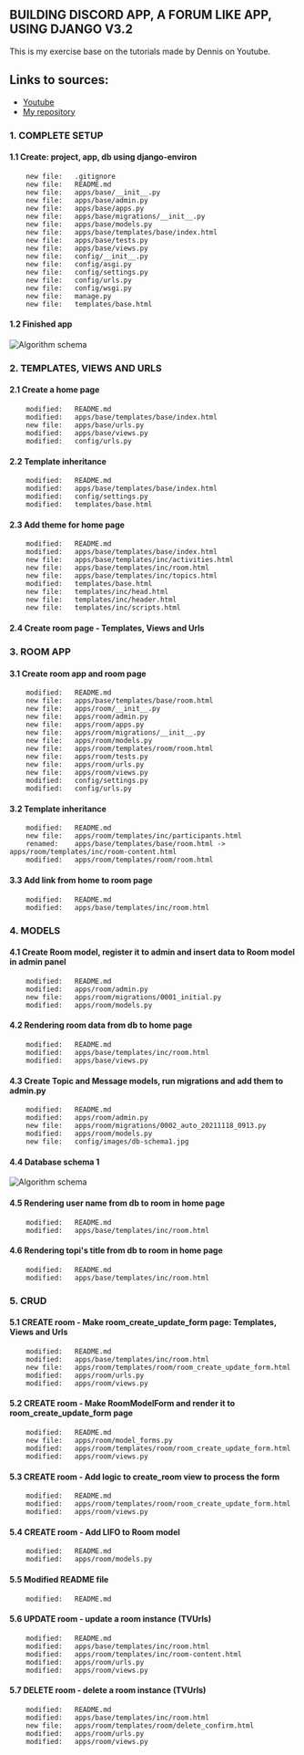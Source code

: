 ## BUILDING DISCORD APP, A FORUM LIKE APP, USING DJANGO V3.2

This is my exercise base on the tutorials made by Dennis on Youtube.

## Links to sources:
* [Youtube](https://www.youtube.com/watch?v=PtQiiknWUcI&t=3930s)
* [My repository](https://github.com/gurnitha/django-dennis-discordforumapplike)


### 1. COMPLETE SETUP


#### 1.1 Create: project, app, db using django-environ

        new file:   .gitignore
        new file:   README.md
        new file:   apps/base/__init__.py
        new file:   apps/base/admin.py
        new file:   apps/base/apps.py
        new file:   apps/base/migrations/__init__.py
        new file:   apps/base/models.py
        new file:   apps/base/templates/base/index.html
        new file:   apps/base/tests.py
        new file:   apps/base/views.py
        new file:   config/__init__.py
        new file:   config/asgi.py
        new file:   config/settings.py
        new file:   config/urls.py
        new file:   config/wsgi.py
        new file:   manage.py
        new file:   templates/base.html


#### 1.2 Finished app

![Algorithm schema](./config/images/fns-app.jpg)


### 2. TEMPLATES, VIEWS AND URLS


#### 2.1 Create a home page

        modified:   README.md
        modified:   apps/base/templates/base/index.html
        new file:   apps/base/urls.py
        modified:   apps/base/views.py
        modified:   config/urls.py


#### 2.2 Template inheritance

        modified:   README.md
        modified:   apps/base/templates/base/index.html
        modified:   config/settings.py
        modified:   templates/base.html


#### 2.3 Add theme for home page

        modified:   README.md
        modified:   apps/base/templates/base/index.html
        new file:   apps/base/templates/inc/activities.html
        new file:   apps/base/templates/inc/room.html
        new file:   apps/base/templates/inc/topics.html
        modified:   templates/base.html
        new file:   templates/inc/head.html
        new file:   templates/inc/header.html
        new file:   templates/inc/scripts.html


#### 2.4 Create room page - Templates, Views and Urls


### 3. ROOM APP


#### 3.1 Create room app and room page

        modified:   README.md
        new file:   apps/base/templates/base/room.html
        new file:   apps/room/__init__.py
        new file:   apps/room/admin.py
        new file:   apps/room/apps.py
        new file:   apps/room/migrations/__init__.py
        new file:   apps/room/models.py
        new file:   apps/room/templates/room/room.html
        new file:   apps/room/tests.py
        new file:   apps/room/urls.py
        new file:   apps/room/views.py
        modified:   config/settings.py
        modified:   config/urls.py


#### 3.2 Template inheritance

        modified:   README.md
        new file:   apps/room/templates/inc/participants.html
        renamed:    apps/base/templates/base/room.html -> apps/room/templates/inc/room-content.html
        modified:   apps/room/templates/room/room.html


#### 3.3 Add link from home to room page

        modified:   README.md
        modified:   apps/base/templates/inc/room.html


### 4. MODELS


#### 4.1 Create Room model, register it to admin and insert data to Room model in admin panel

        modified:   README.md
        modified:   apps/room/admin.py
        new file:   apps/room/migrations/0001_initial.py
        modified:   apps/room/models.py


#### 4.2 Rendering room data from db to home page

        modified:   README.md
        modified:   apps/base/templates/inc/room.html
        modified:   apps/base/views.py


#### 4.3 Create Topic and Message models, run migrations and add them to admin.py

        modified:   README.md
        modified:   apps/room/admin.py
        new file:   apps/room/migrations/0002_auto_20211118_0913.py
        modified:   apps/room/models.py
        new file:   config/images/db-schema1.jpg


#### 4.4 Database schema 1

![Algorithm schema](./config/images/db-schema1.jpg)


#### 4.5 Rendering user name from db to room in home page

        modified:   README.md
        modified:   apps/base/templates/inc/room.html


#### 4.6 Rendering topi's title from db to room in home page

        modified:   README.md
        modified:   apps/base/templates/inc/room.html


### 5. CRUD


#### 5.1 CREATE room - Make room_create_update_form page: Templates, Views and Urls

        modified:   README.md
        modified:   apps/base/templates/inc/room.html
        new file:   apps/room/templates/room/room_create_update_form.html
        modified:   apps/room/urls.py
        modified:   apps/room/views.py


#### 5.2 CREATE room - Make RoomModelForm and render it to room_create_update_form page

        modified:   README.md
        new file:   apps/room/model_forms.py
        modified:   apps/room/templates/room/room_create_update_form.html
        modified:   apps/room/views.py


#### 5.3 CREATE room - Add logic to create_room view to process the form

        modified:   README.md
        modified:   apps/room/templates/room/room_create_update_form.html
        modified:   apps/room/views.py


#### 5.4 CREATE room - Add LIFO to Room model

        modified:   README.md
        modified:   apps/room/models.py


#### 5.5 Modified README file

        modified:   README.md


#### 5.6 UPDATE room - update a room instance (TVUrls)

        modified:   README.md
        modified:   apps/base/templates/inc/room.html
        modified:   apps/room/templates/inc/room-content.html
        modified:   apps/room/urls.py
        modified:   apps/room/views.py


#### 5.7 DELETE room - delete a room instance (TVUrls) 

        modified:   README.md
        modified:   apps/base/templates/inc/room.html
        new file:   apps/room/templates/room/delete_confirm.html
        modified:   apps/room/urls.py
        modified:   apps/room/views.py















































































































































































